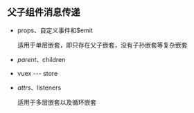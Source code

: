 ## 父子组件消息传递

* props、自定义事件和$emit

	适用于单层嵌套，即只存在父子嵌套，没有子孙嵌套等复杂嵌套

* $parent、$children

* vuex  ---  store

* $attrs 、$listeners   

	适用于多层嵌套以及循环嵌套


